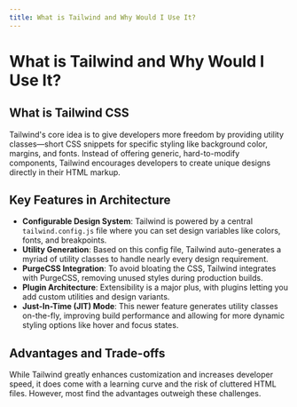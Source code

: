 ```yaml
---
title: What is Tailwind and Why Would I Use It?
---
```


# What is Tailwind and Why Would I Use It?

## What is Tailwind CSS

Tailwind's core idea is to give developers more freedom by providing utility classes—short CSS snippets for specific styling like background color, margins, and fonts. Instead of offering generic, hard-to-modify components, Tailwind encourages developers to create unique designs directly in their HTML markup.

## Key Features in Architecture

- **Configurable Design System**: Tailwind is powered by a central `tailwind.config.js` file where you can set design variables like colors, fonts, and breakpoints.
- **Utility Generation**: Based on this config file, Tailwind auto-generates a myriad of utility classes to handle nearly every design requirement.
- **PurgeCSS Integration**: To avoid bloating the CSS, Tailwind integrates with PurgeCSS, removing unused styles during production builds.
- **Plugin Architecture**: Extensibility is a major plus, with plugins letting you add custom utilities and design variants.
- **Just-In-Time (JIT) Mode**: This newer feature generates utility classes on-the-fly, improving build performance and allowing for more dynamic styling options like hover and focus states.

## Advantages and Trade-offs

While Tailwind greatly enhances customization and increases developer speed, it does come with a learning curve and the risk of cluttered HTML files. However, most find the advantages outweigh these challenges.
